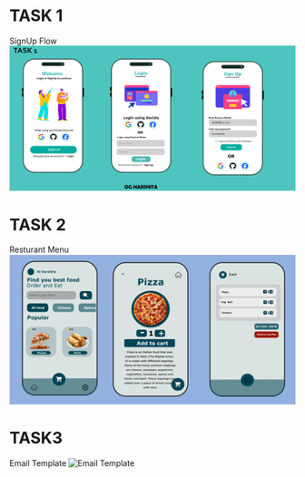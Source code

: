 

# TASK 1
SignUp Flow 
![Signin WorkFlow CODESF](Task1/COMPLETED.png)
# TASK 2
Resturant Menu
![Signin WorkFlow CODESF](Task2/output.png)

# TASK3
Email Template 
![Email Template](https://github.com/its-og-harshita/CODSOFT_UIUX/blob/main/Task3/EMAIL%20TEMPLATE.svg)

